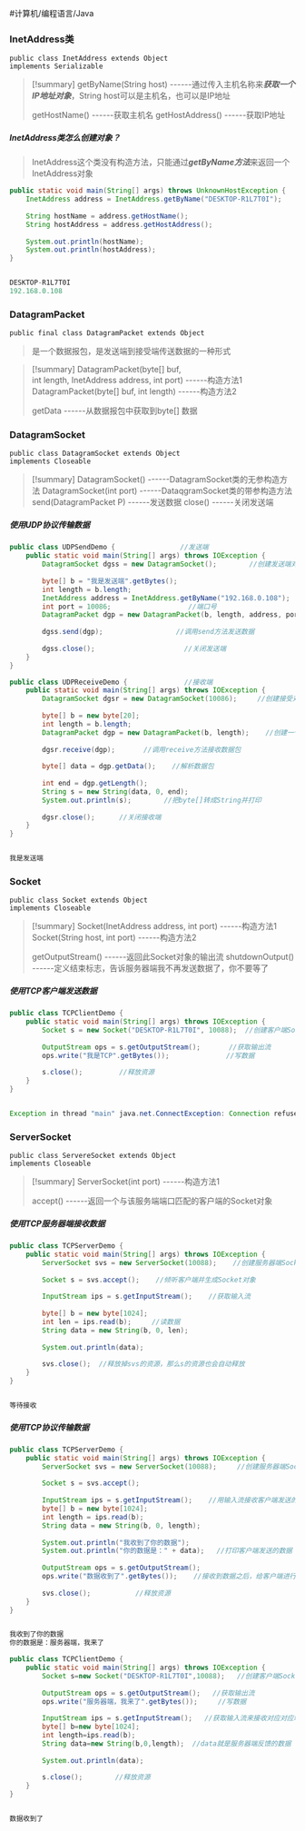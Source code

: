 #计算机/编程语言/Java  

### InetAddress类
```
public class InetAddress extends Object
implements Serializable
```

>[!summary]
>getByName(String host)  ------通过传入主机名称来***获取一个IP地址对象***，String host可以是主机名，也可以是IP地址
>
>getHostName()  ------获取主机名
>getHostAddress()  ------获取IP地址

##### InetAddress类怎么创建对象？
>InetAddress这个类没有构造方法，只能通过***getByName方法***来返回一个InetAddress对象

```java
public static void main(String[] args) throws UnknownHostException {  
    InetAddress address = InetAddress.getByName("DESKTOP-R1L7T0I");  
  
    String hostName = address.getHostName();  
    String hostAddress = address.getHostAddress();  
  
    System.out.println(hostName);  
    System.out.println(hostAddress);  
}


DESKTOP-R1L7T0I
192.168.0.108
```



### DatagramPacket
```
public final class DatagramPacket extends Object
```
>是一个数据报包，是发送端到接受端传送数据的一种形式


>[!summary]
>DatagramPacket(byte[] buf, int length, InetAddress address, int port)  ------构造方法1
>DatagramPacket(byte[] buf, int length)  ------构造方法2
>
>getData  ------从数据报包中获取到byte[] 数据


### DatagramSocket
```
public class DatagramSocket extends Object
implements Closeable
```

>[!summary]
>DatagramSocket()  ------DatagramSocket类的无参构造方法
>DatagramSocket(int port)  ------DataqgramSocket类的带参构造方法
>send(DatagramPacket P)  ------发送数据
>close()  ------关闭发送端

##### 使用UDP协议传输数据
```java
public class UDPSendDemo {                //发送端
    public static void main(String[] args) throws IOException {  
        DatagramSocket dgss = new DatagramSocket();        //创建发送端对象  
  
        byte[] b = "我是发送端".getBytes();  
        int length = b.length;  
        InetAddress address = InetAddress.getByName("192.168.0.108");      //创建一个ip地址对象  
        int port = 10086;                   //端口号  
        DatagramPacket dgp = new DatagramPacket(b, length, address, port);     //创建数据包  
  
        dgss.send(dgp);                  //调用send方法发送数据  
  
        dgss.close();                      //关闭发送端  
    }  
}
```
```java
public class UDPReceiveDemo {              //接收端
    public static void main(String[] args) throws IOException {  
        DatagramSocket dgsr = new DatagramSocket(10086);     //创建接受对象  
  
        byte[] b = new byte[20];  
        int length = b.length;  
        DatagramPacket dgp = new DatagramPacket(b, length);    //创建一个用于接收的数据包  
  
        dgsr.receive(dgp);       //调用receive方法接收数据包  
  
        byte[] data = dgp.getData();    //解析数据包  
  
        int end = dgp.getLength();  
        String s = new String(data, 0, end);  
        System.out.println(s);        //把byte[]转成String并打印  
  
        dgsr.close();      //关闭接收端  
    }  
}


我是发送端
```



### Socket
```
public class Socket extends Object
implements Closeable
```

>[!summary]
>Socket(InetAddress address, int port)  ------构造方法1
>Socket(String host, int port)  ------构造方法2
>
>getOutputStream()  ------返回此Socket对象的输出流
>shutdownOutput()  ------定义结束标志，告诉服务器端我不再发送数据了，你不要等了

##### 使用TCP客户端发送数据
```java
public class TCPClientDemo {  
    public static void main(String[] args) throws IOException {  
        Socket s = new Socket("DESKTOP-R1L7T0I", 10088);  //创建客户端Socket对象  
  
        OutputStream ops = s.getOutputStream();       //获取输出流  
        ops.write("我是TCP".getBytes());              //写数据  
  
        s.close();         //释放资源  
    }  
}


Exception in thread "main" java.net.ConnectException: Connection refused: connect
```



### ServerSocket
```
public class ServereSocket extends Object
implements Closeable
```

>[!summary]
>ServerSocket(int port)  ------构造方法1
>
>accept()  ------返回一个与该服务端端口匹配的客户端的Socket对象

##### 使用TCP服务器端接收数据
```java
public class TCPServerDemo {  
    public static void main(String[] args) throws IOException {  
        ServerSocket svs = new ServerSocket(10088);    //创建服务器端Socket对象  
  
        Socket s = svs.accept();    //倾听客户端并生成Socket对象  
  
        InputStream ips = s.getInputStream();    //获取输入流  
  
        byte[] b = new byte[1024];  
        int len = ips.read(b);     //读数据  
        String data = new String(b, 0, len);  
  
        System.out.println(data);  
  
        svs.close();  //释放掉svs的资源，那么s的资源也会自动释放  
    }  
}


等待接收
```

##### 使用TCP协议传输数据
```java
public class TCPServerDemo {  
    public static void main(String[] args) throws IOException {  
        ServerSocket svs = new ServerSocket(10088);     //创建服务器端Socket对象  
  
        Socket s = svs.accept();  
  
        InputStream ips = s.getInputStream();    //用输入流接收客户端发送的数据  
        byte[] b = new byte[1024];  
        int length = ips.read(b);  
        String data = new String(b, 0, length);  
  
        System.out.println("我收到了你的数据");  
        System.out.println("你的数据是：" + data);   //打印客户端发送的数据  
  
        OutputStream ops = s.getOutputStream();  
        ops.write("数据收到了".getBytes());    //接收到数据之后，给客户端进行反馈  
  
        svs.close();           //释放资源  
    }  
}


我收到了你的数据
你的数据是：服务器端，我来了
```
```java
public class TCPClientDemo {  
    public static void main(String[] args) throws IOException {  
        Socket s=new Socket("DESKTOP-R1L7T0I",10088);   //创建客户端Socket对象  
  
        OutputStream ops = s.getOutputStream();   //获取输出流  
        ops.write("服务器端，我来了".getBytes());     //写数据  
  
        InputStream ips = s.getInputStream();   //获取输入流来接收对应对应端口的服务器反馈  
        byte[] b=new byte[1024];  
        int length=ips.read(b);  
        String data=new String(b,0,length);  //data就是服务器端反馈的数据  
  
        System.out.println(data);  
  
        s.close();        //释放资源  
    }  
}


数据收到了
```




















































